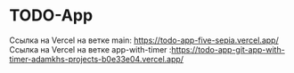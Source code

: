 # TODO-App

Ссылка на Vercel на ветке main: https://todo-app-five-sepia.vercel.app/
Ссылка на Vercel на ветке app-with-timer :https://todo-app-git-app-with-timer-adamkhs-projects-b0e33e04.vercel.app/
